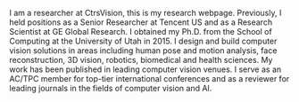 I am a researcher at CtrsVision, this is my research webpage. Previously, I held positions as a Senior Researcher at Tencent US and as a Research Scientist at GE Global Research. I obtained my Ph.D. from the School of Computing at the University of Utah in 2015. I design and build computer vision solutions in areas including human pose and motion analysis, face reconstruction, 3D vision, robotics, biomedical and health sciences. My work has been published in leading computer vision venues. I serve as an AC/TPC member for top-tier international conferences and as a reviewer for leading journals in the fields of computer vision and AI.
